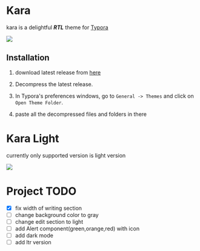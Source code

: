 # Kara

kara is a delightful ***RTL*** theme for [Typora](https://typora.io/)

![](./images/banner.png)



## Installation

1. download latest release from [here](https://github.com/mahdi-momeni/kara-theme/releases/) 

2. Decompress the latest release. 

3. In Typora's preferences windows, go to `General -> Themes` and click on `Open Theme Folder`.
4.  paste all the decompressed files and folders in there



# Kara Light

currently only supported version is light version

![](./images/kara-blue.png)

# Project TODO
- [x] fix width of writing section
- [ ] change background color to gray
- [ ] change edit section to light
- [ ] add Alert component(green,orange,red) with icon
- [ ] add dark mode
- [ ] add ltr version

